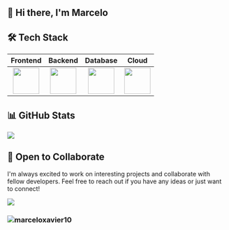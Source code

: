 ## 👋 Hi there, I'm Marcelo

## 🛠️ Tech Stack
<table>
  <thead>
    <tr>
      <th>Frontend</th>
      <th>Backend</th>
      <th>Database</th>
      <th>Cloud</th>
    </tr>
  </thead>
  <tbody>
    <tr>
      <td align="center">
        <img src="https://skillicons.dev/icons?i=angular,html,css&perline=5" height="60"/>
      </td>
      <td align="center">
        <img src="https://skillicons.dev/icons?i=java,spring,maven,nodejs&perline=5" height="60"/>
      </td>
      <td align="center">
        <img src="https://skillicons.dev/icons?i=mysql&perline=3" height="60"/>
      </td>
      <td align="center">
        <img src="https://skillicons.dev/icons?i=aws,azure&perline=3" height="60"/>
      </td>
    </tr>
  </tbody>
</table>

## 📊 GitHub Stats
<td align="center">
  <img align="center" src="https://github-readme-stats.anuraghazra1.vercel.app/api/top-langs/?username=marceloxavier10&theme=dark&hide_border=true&no-bg=true&no-frame=true&langs_count=5"/>
</td>
</tr>
</table>

## 🤝 Open to Collaborate
I'm always excited to work on interesting projects and collaborate with fellow developers. Feel free to reach out if you have any ideas or just want to connect!
<div> 
  <a href="https://www.linkedin.com/in/marceloxavier10/" target="_blank"><img src="https://skillicons.dev/icons?i=linkedin&perline=14" /></a> 
</div>

###  <p align="left"> <img src="https://komarev.com/ghpvc/?username=marceloxavier10&label=Views&color=blue&style=plastic" alt="marceloxavier10" /> </p>
